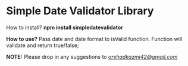 Simple Date Validator Library
============================

How to install?
<b>npm install simpledatevalidator</b>

<b>How to use?</b>
Pass date and date format to isValid function. Function will validate and return true/false;

<b>NOTE:</b> Please drop in any suggestions to <i>arshadkazmi42@gmail.com</i>

